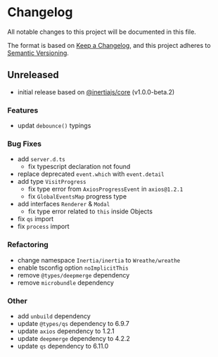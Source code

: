 # Changelog

All notable changes to this project will be documented in this file.

The format is based on [Keep a Changelog](https://keepachangelog.com/), and this
project adheres to [Semantic Versioning](https://semver.org/).

## Unreleased

- initial release based on [@inertiajs/core](https://github.com/inertiajs/inertia) (v1.0.0-beta.2)

### Features

- updat `debounce()` typings

### Bug Fixes

- add `server.d.ts`
  - fix typescript declaration not found
- replace deprecated `event.which` with `event.detail`
- add type `VisitProgress`
  - fix type error from `AxiosProgressEvent` in `axios@1.2.1`
  - fix `GlobalEventsMap` progress type
- add interfaces `Renderer` & `Modal`
  - fix type error related to `this` inside Objects
- fix `qs` import
- fix `process` import

### Refactoring

- change namespace `Inertia/inertia` to `Wreathe/wreathe`
- enable tsconfig option `noImplicitThis`
- remove `@types/deepmerge` dependency
- remove `microbundle` dependency

### Other

- add `unbuild` dependency
- update `@types/qs` dependency to 6.9.7
- update `axios` dependency to 1.2.1
- update `deepmerge` dependency to 4.2.2
- update `qs` dependency to 6.11.0
